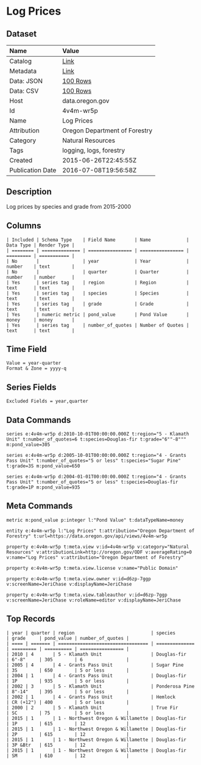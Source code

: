 # Log Prices

## Dataset

| Name | Value |
| :--- | :---- |
| Catalog | [Link](https://catalog.data.gov/dataset/log-prices) |
| Metadata | [Link](https://data.oregon.gov/api/views/4v4m-wr5p) |
| Data: JSON | [100 Rows](https://data.oregon.gov/api/views/4v4m-wr5p/rows.json?max_rows=100) |
| Data: CSV | [100 Rows](https://data.oregon.gov/api/views/4v4m-wr5p/rows.csv?max_rows=100) |
| Host | data.oregon.gov |
| Id | 4v4m-wr5p |
| Name | Log Prices |
| Attribution | Oregon Department of Forestry |
| Category | Natural Resources |
| Tags | logging, logs, forestry |
| Created | 2015-06-26T22:45:55Z |
| Publication Date | 2016-07-08T19:56:58Z |

## Description

Log prices by species and grade from 2015-2000

## Columns

```ls
| Included | Schema Type    | Field Name       | Name             | Data Type | Render Type |
| ======== | ============== | ================ | ================ | ========= | =========== |
| No       |                | year             | Year             | number    | text        |
| No       |                | quarter          | Quarter          | number    | number      |
| Yes      | series tag     | region           | Region           | text      | text        |
| Yes      | series tag     | species          | Species          | text      | text        |
| Yes      | series tag     | grade            | Grade            | text      | text        |
| Yes      | numeric metric | pond_value       | Pond Value       | money     | money       |
| Yes      | series tag     | number_of_quotes | Number of Quotes | text      | text        |
```

## Time Field

```ls
Value = year-quarter
Format & Zone = yyyy-q
```

## Series Fields

```ls
Excluded Fields = year,quarter
```

## Data Commands

```ls
series e:4v4m-wr5p d:2010-10-01T00:00:00.000Z t:region="5 - Klamath Unit" t:number_of_quotes=6 t:species=Douglas-fir t:grade="6""-8""" m:pond_value=305

series e:4v4m-wr5p d:2005-10-01T00:00:00.000Z t:region="4 - Grants Pass Unit" t:number_of_quotes="5 or less" t:species="Sugar Pine" t:grade=3S m:pond_value=650

series e:4v4m-wr5p d:2004-01-01T00:00:00.000Z t:region="4 - Grants Pass Unit" t:number_of_quotes="5 or less" t:species=Douglas-fir t:grade=1P m:pond_value=935
```

## Meta Commands

```ls
metric m:pond_value p:integer l:"Pond Value" t:dataTypeName=money

entity e:4v4m-wr5p l:"Log Prices" t:attribution="Oregon Department of Forestry" t:url=https://data.oregon.gov/api/views/4v4m-wr5p

property e:4v4m-wr5p t:meta.view v:id=4v4m-wr5p v:category="Natural Resources" v:attributionLink=http://oregon.gov/ODF v:averageRating=0 v:name="Log Prices" v:attribution="Oregon Department of Forestry"

property e:4v4m-wr5p t:meta.view.license v:name="Public Domain"

property e:4v4m-wr5p t:meta.view.owner v:id=d6zp-7ggp v:screenName=JeriChase v:displayName=JeriChase

property e:4v4m-wr5p t:meta.view.tableauthor v:id=d6zp-7ggp v:screenName=JeriChase v:roleName=editor v:displayName=JeriChase
```

## Top Records

```ls
| year | quarter | region                            | species        | grade     | pond_value | number_of_quotes | 
| ==== | ======= | ================================= | ============== | ========= | ========== | ================ | 
| 2010 | 4       | 5 - Klamath Unit                  | Douglas-fir    | 6"-8"     | 305        | 6                | 
| 2005 | 4       | 4 - Grants Pass Unit              | Sugar Pine     | 3S        | 650        | 5 or less        | 
| 2004 | 1       | 4 - Grants Pass Unit              | Douglas-fir    | 1P        | 935        | 5 or less        | 
| 2002 | 3       | 5 - Klamath Unit                  | Ponderosa Pine | 8"-14"    | 395        | 5 or less        | 
| 2002 | 1       | 4 - Grants Pass Unit              | Hemlock        | CR (+12") | 400        | 5 or less        | 
| 2000 | 2       | 5 - Klamath Unit                  | True Fir       | SC        | 75         | 5 or less        | 
| 2015 | 1       | 1 - Northwest Oregon & Willamette | Douglas-fir    | 1P        | 615        | 12               | 
| 2015 | 1       | 1 - Northwest Oregon & Willamette | Douglas-fir    | 2P        | 615        | 12               | 
| 2015 | 1       | 1 - Northwest Oregon & Willamette | Douglas-fir    | 3P &Btr   | 615        | 12               | 
| 2015 | 1       | 1 - Northwest Oregon & Willamette | Douglas-fir    | SM        | 610        | 12               | 
```
